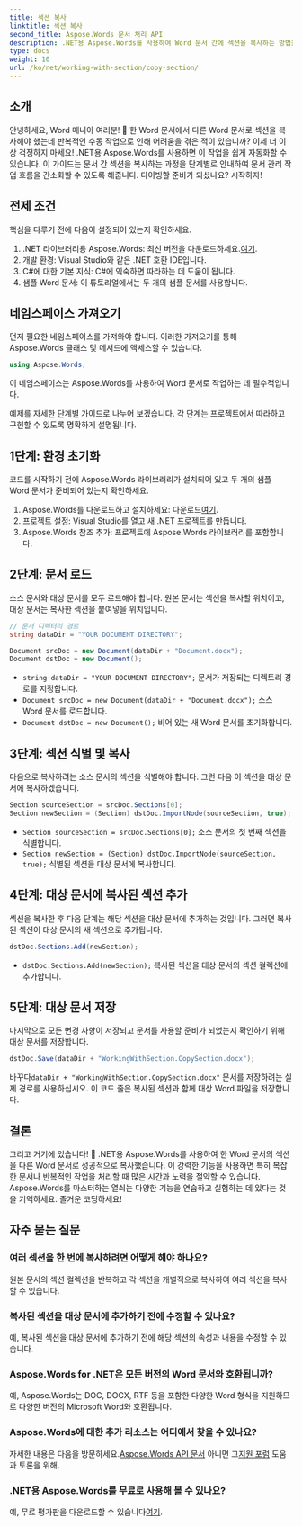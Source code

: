 ```yaml
---
title: 섹션 복사
linktitle: 섹션 복사
second_title: Aspose.Words 문서 처리 API
description: .NET용 Aspose.Words를 사용하여 Word 문서 간에 섹션을 복사하는 방법을 알아보세요. 이 가이드에서는 효율적인 문서 관리를 위한 단계별 지침을 다룹니다.
type: docs
weight: 10
url: /ko/net/working-with-section/copy-section/
---
```


## 소개

안녕하세요, Word 매니아 여러분! 📄 한 Word 문서에서 다른 Word 문서로 섹션을 복사해야 했는데 반복적인 수동 작업으로 인해 어려움을 겪은 적이 있습니까? 이제 더 이상 걱정하지 마세요! .NET용 Aspose.Words를 사용하면 이 작업을 쉽게 자동화할 수 있습니다. 이 가이드는 문서 간 섹션을 복사하는 과정을 단계별로 안내하여 문서 관리 작업 흐름을 간소화할 수 있도록 해줍니다. 다이빙할 준비가 되셨나요? 시작하자!

## 전제 조건

핵심을 다루기 전에 다음이 설정되어 있는지 확인하세요.

1.  .NET 라이브러리용 Aspose.Words: 최신 버전을 다운로드하세요.[여기](https://releases.aspose.com/words/net/).
2. 개발 환경: Visual Studio와 같은 .NET 호환 IDE입니다.
3. C#에 대한 기본 지식: C#에 익숙하면 따라하는 데 도움이 됩니다.
4. 샘플 Word 문서: 이 튜토리얼에서는 두 개의 샘플 문서를 사용합니다.

## 네임스페이스 가져오기

먼저 필요한 네임스페이스를 가져와야 합니다. 이러한 가져오기를 통해 Aspose.Words 클래스 및 메서드에 액세스할 수 있습니다.

```csharp
using Aspose.Words;
```

이 네임스페이스는 Aspose.Words를 사용하여 Word 문서로 작업하는 데 필수적입니다.

예제를 자세한 단계별 가이드로 나누어 보겠습니다. 각 단계는 프로젝트에서 따라하고 구현할 수 있도록 명확하게 설명됩니다.

## 1단계: 환경 초기화

코드를 시작하기 전에 Aspose.Words 라이브러리가 설치되어 있고 두 개의 샘플 Word 문서가 준비되어 있는지 확인하세요.

1.  Aspose.Words를 다운로드하고 설치하세요: 다운로드[여기](https://releases.aspose.com/words/net/).
2. 프로젝트 설정: Visual Studio를 열고 새 .NET 프로젝트를 만듭니다.
3. Aspose.Words 참조 추가: 프로젝트에 Aspose.Words 라이브러리를 포함합니다.

## 2단계: 문서 로드

소스 문서와 대상 문서를 모두 로드해야 합니다. 원본 문서는 섹션을 복사할 위치이고, 대상 문서는 복사한 섹션을 붙여넣을 위치입니다.

```csharp
// 문서 디렉터리 경로
string dataDir = "YOUR DOCUMENT DIRECTORY";

Document srcDoc = new Document(dataDir + "Document.docx");
Document dstDoc = new Document();
```

- `string dataDir = "YOUR DOCUMENT DIRECTORY";` 문서가 저장되는 디렉토리 경로를 지정합니다.
- `Document srcDoc = new Document(dataDir + "Document.docx");` 소스 Word 문서를 로드합니다.
- `Document dstDoc = new Document();` 비어 있는 새 Word 문서를 초기화합니다.

## 3단계: 섹션 식별 및 복사

다음으로 복사하려는 소스 문서의 섹션을 식별해야 합니다. 그런 다음 이 섹션을 대상 문서에 복사하겠습니다.

```csharp
Section sourceSection = srcDoc.Sections[0];
Section newSection = (Section) dstDoc.ImportNode(sourceSection, true);
```

- `Section sourceSection = srcDoc.Sections[0];` 소스 문서의 첫 번째 섹션을 식별합니다.
- `Section newSection = (Section) dstDoc.ImportNode(sourceSection, true);` 식별된 섹션을 대상 문서에 복사합니다.

## 4단계: 대상 문서에 복사된 섹션 추가

섹션을 복사한 후 다음 단계는 해당 섹션을 대상 문서에 추가하는 것입니다. 그러면 복사된 섹션이 대상 문서의 새 섹션으로 추가됩니다.

```csharp
dstDoc.Sections.Add(newSection);
```

- `dstDoc.Sections.Add(newSection);` 복사된 섹션을 대상 문서의 섹션 컬렉션에 추가합니다.

## 5단계: 대상 문서 저장

마지막으로 모든 변경 사항이 저장되고 문서를 사용할 준비가 되었는지 확인하기 위해 대상 문서를 저장합니다.

```csharp
dstDoc.Save(dataDir + "WorkingWithSection.CopySection.docx");
```

 바꾸다`dataDir + "WorkingWithSection.CopySection.docx"` 문서를 저장하려는 실제 경로를 사용하십시오. 이 코드 줄은 복사된 섹션과 함께 대상 Word 파일을 저장합니다.

## 결론

그리고 거기에 있습니다! 🎉 .NET용 Aspose.Words를 사용하여 한 Word 문서의 섹션을 다른 Word 문서로 성공적으로 복사했습니다. 이 강력한 기능을 사용하면 특히 복잡한 문서나 반복적인 작업을 처리할 때 많은 시간과 노력을 절약할 수 있습니다. Aspose.Words를 마스터하는 열쇠는 다양한 기능을 연습하고 실험하는 데 있다는 것을 기억하세요. 즐거운 코딩하세요!

## 자주 묻는 질문

### 여러 섹션을 한 번에 복사하려면 어떻게 해야 하나요?

원본 문서의 섹션 컬렉션을 반복하고 각 섹션을 개별적으로 복사하여 여러 섹션을 복사할 수 있습니다.

### 복사된 섹션을 대상 문서에 추가하기 전에 수정할 수 있나요?

예, 복사된 섹션을 대상 문서에 추가하기 전에 해당 섹션의 속성과 내용을 수정할 수 있습니다.

### Aspose.Words for .NET은 모든 버전의 Word 문서와 호환됩니까?

예, Aspose.Words는 DOC, DOCX, RTF 등을 포함한 다양한 Word 형식을 지원하므로 다양한 버전의 Microsoft Word와 호환됩니다.

### Aspose.Words에 대한 추가 리소스는 어디에서 찾을 수 있나요?

 자세한 내용은 다음을 방문하세요.[Aspose.Words API 문서](https://reference.aspose.com/words/net/) 아니면 그[지원 포럼](https://forum.aspose.com/c/words/8) 도움과 토론을 위해.

### .NET용 Aspose.Words를 무료로 사용해 볼 수 있나요?

 예, 무료 평가판을 다운로드할 수 있습니다[여기](https://releases.aspose.com/).